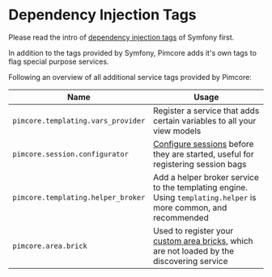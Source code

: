 
# Dependency Injection Tags

Please read the intro of [dependency injection tags](http://symfony.com/doc/3.4/reference/dic_tags.html) of Symfony first.
 
In addition to the tags provided by Symfony, Pimcore adds it's own tags to flag special purpose services. 

Following an overview of all additional service tags provided by Pimcore: 
 
| Name                               | Usage                                                                           |
|------------------------------------|---------------------------------------------------------------------------------|
| `pimcore.templating.vars_provider` | Register a service that adds certain variables to all your view models          | 
| `pimcore.session.configurator`     | [Configure sessions](../19_Development_Tools_and_Details/35_Working_with_Sessions.md) before they are started, useful for registering session bags |
| `pimcore.templating.helper_broker` | Add a helper broker service to the templating engine. Using `templating.helper` is more common, and recommended | 
| `pimcore.area.brick`               | Used to register your [custom area bricks](../03_Documents/01_Editables/02_Areablock/02_Bricks.md), which are not loaded by the discovering service |

